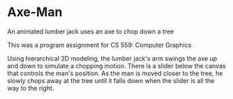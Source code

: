 # Axe-Man
An animated lumber jack uses an axe to chop down a tree

This was a program assignment for CS 559: Computer Graphics

Using hierarchical 2D modeling, the lumber jack's arm swings the axe up and down to simulate a chopping motion. There is a slider below the canvas that controls the man's position. As the man is moved closer to the tree, he slowly chops away at the tree until it falls down when the slider is all the way to the right.
